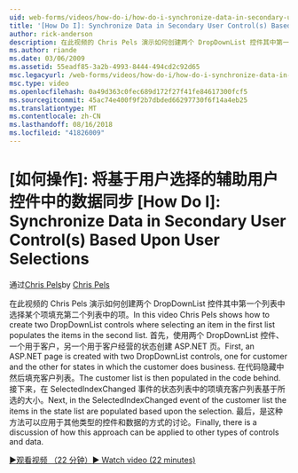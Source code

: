 ```yaml
---
uid: web-forms/videos/how-do-i/how-do-i-synchronize-data-in-secondary-user-controls-based-upon-user-selections
title: '[How Do I]: Synchronize Data in Secondary User Control(s) Based Upon User Selections | Microsoft Docs'
author: rick-anderson
description: 在此视频的 Chris Pels 演示如何创建两个 DropDownList 控件其中第一个列表中选择某个项填充第二个列表中的项。 Firs...
ms.author: riande
ms.date: 03/06/2009
ms.assetid: 55eadf85-3a2b-4993-8444-494cd2c92d65
msc.legacyurl: /web-forms/videos/how-do-i/how-do-i-synchronize-data-in-secondary-user-controls-based-upon-user-selections
msc.type: video
ms.openlocfilehash: 0a49d363c0fec689d172f27f41fe84617300fcf5
ms.sourcegitcommit: 45ac74e400f9f2b7dbded66297730f6f14a4eb25
ms.translationtype: MT
ms.contentlocale: zh-CN
ms.lasthandoff: 08/16/2018
ms.locfileid: "41826009"
---
```

<a name="how-do-i-synchronize-data-in-secondary-user-controls-based-upon-user-selections"></a>[如何操作]: 将基于用户选择的辅助用户控件中的数据同步
[How Do I]: Synchronize Data in Secondary User Control(s) Based Upon User Selections
====================
<span data-ttu-id="7f7b8-104">通过[Chris Pels](https://twitter.com/chrispels)</span><span class="sxs-lookup"><span data-stu-id="7f7b8-104">by [Chris Pels](https://twitter.com/chrispels)</span></span>

<span data-ttu-id="7f7b8-105">在此视频的 Chris Pels 演示如何创建两个 DropDownList 控件其中第一个列表中选择某个项填充第二个列表中的项。</span><span class="sxs-lookup"><span data-stu-id="7f7b8-105">In this video Chris Pels shows how to create two DropDownList controls where selecting an item in the first list populates the items in the second list.</span></span> <span data-ttu-id="7f7b8-106">首先，使用两个 DropDownList 控件、 一个用于客户，另一个用于客户经营的状态创建 ASP.NET 页。</span><span class="sxs-lookup"><span data-stu-id="7f7b8-106">First, an ASP.NET page is created with two DropDownList controls, one for customer and the other for states in which the customer does business.</span></span> <span data-ttu-id="7f7b8-107">在代码隐藏中然后填充客户列表。</span><span class="sxs-lookup"><span data-stu-id="7f7b8-107">The customer list is then populated in the code behind.</span></span> <span data-ttu-id="7f7b8-108">接下来，在 SelectedIndexChanged 事件的状态列表中的项填充客户列表基于所选的大小。</span><span class="sxs-lookup"><span data-stu-id="7f7b8-108">Next, in the SelectedIndexChanged event of the customer list the items in the state list are populated based upon the selection.</span></span> <span data-ttu-id="7f7b8-109">最后，是这种方法可以应用于其他类型的控件和数据的方式的讨论。</span><span class="sxs-lookup"><span data-stu-id="7f7b8-109">Finally, there is a discussion of how this approach can be applied to other types of controls and data.</span></span>

[<span data-ttu-id="7f7b8-110">&#9654;观看视频 （22 分钟）</span><span class="sxs-lookup"><span data-stu-id="7f7b8-110">&#9654; Watch video (22 minutes)</span></span>](https://channel9.msdn.com/Blogs/ASP-NET-Site-Videos/how-do-i-synchronize-data-in-secondary-user-controls-based-upon-user-selections)
